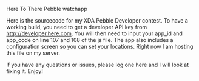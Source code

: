 Here To There Pebble watchapp

Here is the sourcecode for my XDA Pebble Developer contest. To have a working build, you need to get a
developer API key from http://developer.here.com. You will then need to input your app_id and app_code
on line 107 and 108 of the js file. The app also includes a configuration screen so you can set your locations.
Right now I am hosting this file on my server.

If you have any questions or issues, please log one here and I will look at fixing it. Enjoy!
